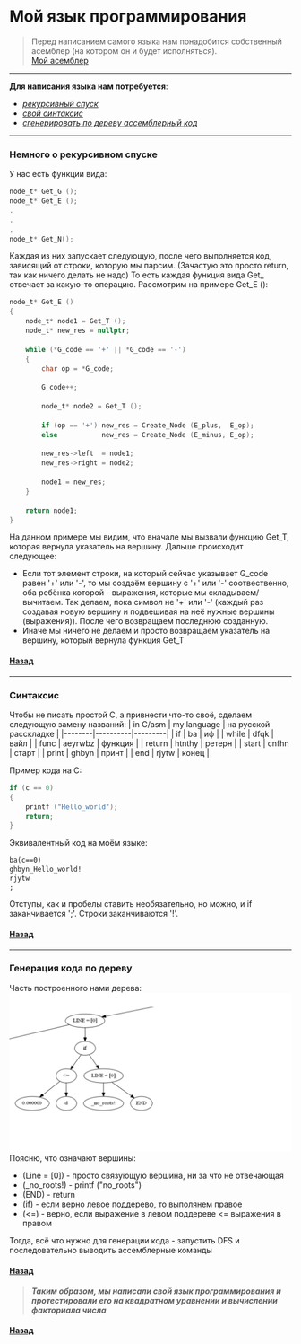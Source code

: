 # Мой язык программирования
>Перед написанием самого языка нам понадобится собственный асемблер (на котором он и будет исполняться).  
>[Мой асемблер](https://github.com/DBarinovv/cpu)
---
**Для написания языка нам потребуется**:
* [*рекурсивный спуск*](https://github.com/DBarinovv/Recursion-slope-tree/#немного-о-рекурсивном-спуске)
* [*свой синтаксис*](https://github.com/DBarinovv/Recursion-slope-tree/#синтаксис)
* [*сгенерировать по дереву ассемблерный код*](https://github.com/DBarinovv/Recursion-slope-tree/#генерация-кода-по-дереву)

---

### Немного о рекурсивном спуске

У нас есть функции вида:
```C
node_t* Get_G ();
node_t* Get_E ();
.
.
.
node_t* Get_N();
```
  Каждая из них запускает следующую, после чего выполняется код, зависящий от строки, которую мы парсим.
(Зачастую это просто return, так как ничего делать не надо)
То есть каждая функция вида Get_ отвечает за какую-то операцию. Рассмотрим на примере Get_E ():
```C
node_t* Get_E ()
{
    node_t* node1 = Get_T ();
    node_t* new_res = nullptr;

    while (*G_code == '+' || *G_code == '-')
    {
        char op = *G_code;

        G_code++;

        node_t* node2 = Get_T ();

        if (op == '+') new_res = Create_Node (E_plus,  E_op);
        else           new_res = Create_Node (E_minus, E_op);

        new_res->left  = node1;
        new_res->right = node2;

        node1 = new_res;
    }

    return node1;
}
```
На данном примере мы видим, что вначале мы вызвали функцию Get_T, которая вернула указатель на вершину.
Дальше происходит следующее:
- Если тот элемент строки, на который сейчас указывает G_code равен '+' или '-', 
то мы создаём вершину с '+' или '-' соотвественно, оба ребёнка которой - выражения, которые мы складываем/вычитаем.
Так делаем, пока символ не '+' или '-' (каждый раз создавая новую вершину и подвешивая на неё нужные вершины (выражения)).
После чего возвращаем последнюю созданную.
- Иначе мы ничего не делаем и просто возвращаем указатель на вершину, который вернула функция Get_T

#### [Назад](https://github.com/DBarinovv/Recursion-slope-tree/#мой-язык-программирования)
---
### Синтаксис
Чтобы не писать простой С, а привнести что-то своё, сделаем следующую замену названий:
| in C/asm | my language | на русской расскладке |
|--------|----------|---------|
| if     | ba       | иф      |
| while  | dfqk     | вайл    |
| func   | aeyrwbz  | функция |
| return | htnthy   | ретерн  |
| start  | cnfhn    | старт   |
| print  | ghbyn    | принт   |
| end    | rjytw    | конец   |

Пример кода на С:
```C
if (c == 0)
{
    printf ("Hello_world");
    return;  
}
```
Эквивалентный код на моём языке:
```
ba(c==0)
ghbyn_Hello_world!
rjytw
;
```
Отступы, как и пробелы ставить необязательно, но можно, и if заканчивается ';'. Строки заканчиваются '!'.

#### [Назад](https://github.com/DBarinovv/Recursion-slope-tree/#мой-язык-программирования)

---
### Генерация кода по дереву
Часть построенного нами дерева:
![Часть построенного нами дерева](https://github.com/DBarinovv/Recursion-slope-tree/blob/master/Example_tree.png)
Поясню, что означают вершины:
* (Line = [0]) - просто связующую вершина, ни за что не отвечающая
* (_no_roots!) - printf ("no_roots")
* (END)        - return
* (if)         - если верно левое поддерево, то выполянем правое
* (<=)         - верно, если выражение в левом поддереве <= выражения в правом

Тогда, всё что нужно для генерации кода - запустить DFS и последовательно выводить ассемблерные команды
#### [Назад](https://github.com/DBarinovv/Recursion-slope-tree/#мой-язык-программирования)
>***Таким образом, мы написали свой язык программирования и протестировали его на квадратном уравнении и вычислении факториала числа***
#### [Назад](https://github.com/DBarinovv/Recursion-slope-tree/#мой-язык-программирования)
